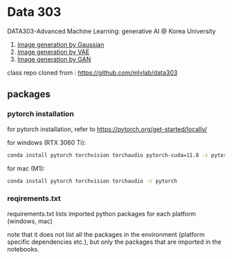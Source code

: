 # Data 303
DATA303-Advanced Machine Learning: generative AI @ Korea University

1. [Image generation by Gaussian](https://github.com/mlvlab/data303/blob/main/Image_Generation_by_Gaussian.ipynb)
2. [Image generation by VAE](https://github.com/mlvlab/data303/blob/main/Image_Generation_by_VAE.ipynb)
3. [Image generation by GAN](https://github.com/mlvlab/data303/blob/main/Image_Generation_by_GAN.ipynb)


class repo cloned from : https://github.com/mlvlab/data303


## packages
### pytorch installation

for pytorch installation, refer to https://pytorch.org/get-started/locally/


for windows (RTX 3060 Ti):
```bash
conda install pytorch torchvision torchaudio pytorch-cuda=11.8 -c pytorch -c nvidia
```

for mac (M1):
```bash
conda install pytorch torchvision torchaudio -c pytorch
```

### reqirements.txt
requirements.txt lists imported python packages for each platform (windows, mac)

note that it does not list all the packages in the environment (platform specific dependencies etc.), but only the packages that are imported in the notebooks.

